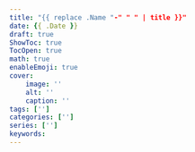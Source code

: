 ```yaml
---
title: "{{ replace .Name "-" " " | title }}"
date: {{ .Date }}
draft: true
ShowToc: true
TocOpen: true
math: true
enableEmoji: true
cover:
    image: ''
    alt: ''
    caption: ''
tags: ['']
categories: ['']
series: ['']
keywords:
---
```


